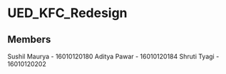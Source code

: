 # UED_KFC_Redesign

## Members

Sushil Maurya - 16010120180
Aditya Pawar - 16010120184
Shruti Tyagi - 16010120202
